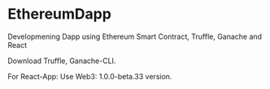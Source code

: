 # EthereumDapp
Developmening Dapp using Ethereum Smart Contract, Truffle, Ganache and React

Download Truffle, Ganache-CLI.

For React-App:
Use Web3: 1.0.0-beta.33 version.
